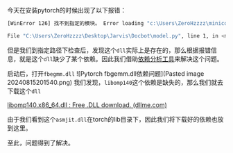 今天在安装pytorch的时候出现了以下报错：

```bash
[WinError 126] 找不到指定的模块。 Error loading "c:\Users\ZeroHzzzz\miniconda3\envs\test\lib\site-packages\torch\lib\fbgemm.dll" or one of its dependencies.

File "C:\Users\ZeroHzzzz\Desktop\Jarvis\Docbot\model.py", line 1, in <module> from transformers import AutoModelForSequenceClassification, AutoTokenizer, AutoModel File "C:\Users\ZeroHzzzz\Desktop\Jarvis\Docbot\create_index.py", line 3, in <module> from model import EmbeddingModel OSError: [WinError 126] 找不到指定的模块。 Error loading "c:\Users\ZeroHzzzz\miniconda3\envs\test\lib\site-packages\torch\lib\fbgemm.dll" or one of its dependencies.
```

但是我们到指定路径下检查后，发现这个`dll`实际上是存在的，那么根据报错信息，就是这个`dll`缺少了某个依赖。因此我们借助[依赖分析工具](https://github.com/lucasg/Dependencies/releases/tag/v1.11.1)来解决这个问题。

启动后，打开`fbegmm.dll`
![Pytorch fbgemm.dll依赖问题](Pasted image 20240815201540.png)
我们发现，`libomp140`这个依赖是缺失的，那么我们就去下载这个`dll`

[libomp140.x86_64.dll : Free .DLL download. (dllme.com)](https://www.dllme.com/dll/files/libomp140_x86_64/037e19ea9ef9df624ddd817c6801014e/download)

由于我们看到这个`asmjit.dll`在torch的lib目录下，因此我们将下载好的依赖也放到这里。

至此，问题得到了解决。
